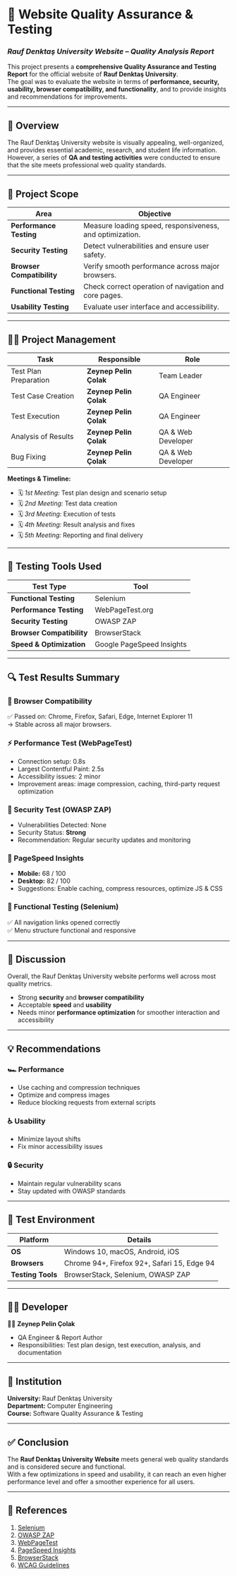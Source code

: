 # 🧪 Website Quality Assurance & Testing
### *Rauf Denktaş University Website – Quality Analysis Report*

This project presents a **comprehensive Quality Assurance and Testing Report** for the official website of **Rauf Denktaş University**.  
The goal was to evaluate the website in terms of **performance, security, usability, browser compatibility, and functionality**, and to provide insights and recommendations for improvements.  

---

## 🧠 Overview

The Rauf Denktaş University website is visually appealing, well-organized, and provides essential academic, research, and student life information.  
However, a series of **QA and testing activities** were conducted to ensure that the site meets professional web quality standards.

---

## 🧩 Project Scope

| Area | Objective |
|------|------------|
| **Performance Testing** | Measure loading speed, responsiveness, and optimization. |
| **Security Testing** | Detect vulnerabilities and ensure user safety. |
| **Browser Compatibility** | Verify smooth performance across major browsers. |
| **Functional Testing** | Check correct operation of navigation and core pages. |
| **Usability Testing** | Evaluate user interface and accessibility. |

---

## 👩‍💻 Project Management

| Task | Responsible | Role |
|------|--------------|------|
| Test Plan Preparation | **Zeynep Pelin Çolak** | Team Leader |
| Test Case Creation | **Zeynep Pelin Çolak** | QA Engineer |
| Test Execution | **Zeynep Pelin Çolak** | QA Engineer |
| Analysis of Results | **Zeynep Pelin Çolak** | QA & Web Developer |
| Bug Fixing | **Zeynep Pelin Çolak** | QA & Web Developer |

**Meetings & Timeline:**  
- 🗓️ *1st Meeting:* Test plan design and scenario setup  
- 🗓️ *2nd Meeting:* Test data creation  
- 🗓️ *3rd Meeting:* Execution of tests  
- 🗓️ *4th Meeting:* Result analysis and fixes  
- 🗓️ *5th Meeting:* Reporting and final delivery  

---

## 🧰 Testing Tools Used

| Test Type | Tool |
|------------|------|
| **Functional Testing** | Selenium |
| **Performance Testing** | WebPageTest.org |
| **Security Testing** | OWASP ZAP |
| **Browser Compatibility** | BrowserStack |
| **Speed & Optimization** | Google PageSpeed Insights |

---

## 🔍 Test Results Summary

### 🧩 Browser Compatibility
✅ Passed on: Chrome, Firefox, Safari, Edge, Internet Explorer 11  
→ Stable across all major browsers.  

### ⚡ Performance Test (WebPageTest)
- Connection setup: 0.8s  
- Largest Contentful Paint: 2.5s  
- Accessibility issues: 2 minor  
- Improvement areas: image compression, caching, third-party request optimization  

### 🔐 Security Test (OWASP ZAP)
- Vulnerabilities Detected: None  
- Security Status: **Strong**  
- Recommendation: Regular security updates and monitoring  

### 🚀 PageSpeed Insights
- **Mobile:** 68 / 100  
- **Desktop:** 82 / 100  
- Suggestions: Enable caching, compress resources, optimize JS & CSS  

### 🧭 Functional Testing (Selenium)
✅ All navigation links opened correctly  
✅ Menu structure functional and responsive  

---

## 💬 Discussion

Overall, the Rauf Denktaş University website performs well across most quality metrics.  
- Strong **security** and **browser compatibility**  
- Acceptable **speed** and **usability**  
- Needs minor **performance optimization** for smoother interaction and accessibility  

---

## 💡 Recommendations

### 🏎️ Performance
- Use caching and compression techniques  
- Optimize and compress images  
- Reduce blocking requests from external scripts  

### ♿ Usability
- Minimize layout shifts  
- Fix minor accessibility issues  

### 🔒 Security
- Maintain regular vulnerability scans  
- Stay updated with OWASP standards  

---

## 🧱 Test Environment

| Platform | Details |
|-----------|----------|
| **OS** | Windows 10, macOS, Android, iOS |
| **Browsers** | Chrome 94+, Firefox 92+, Safari 15, Edge 94 |
| **Testing Tools** | BrowserStack, Selenium, OWASP ZAP |

---

## 🧍‍♀️ Developer

👩‍💻 **Zeynep Pelin Çolak**  
- QA Engineer & Report Author  
- Responsibilities: Test plan design, test execution, analysis, and documentation  

---

## 🏫 Institution

**University:** Rauf Denktaş University  
**Department:** Computer Engineering  
**Course:** Software Quality Assurance & Testing  

---

## ✅ Conclusion

The **Rauf Denktaş University Website** meets general web quality standards and is considered secure and functional.  
With a few optimizations in speed and usability, it can reach an even higher performance level and offer a smoother experience for all users.  

---

## 🔗 References

1. [Selenium](https://www.selenium.dev/)  
2. [OWASP ZAP](https://www.zaproxy.org/)  
3. [WebPageTest](https://www.webpagetest.org/)  
4. [PageSpeed Insights](https://developers.google.com/speed/pagespeed/insights/)  
5. [BrowserStack](https://www.browserstack.com/)  
6. [WCAG Guidelines](https://www.w3.org/WAI/standards-guidelines/wcag/)  
